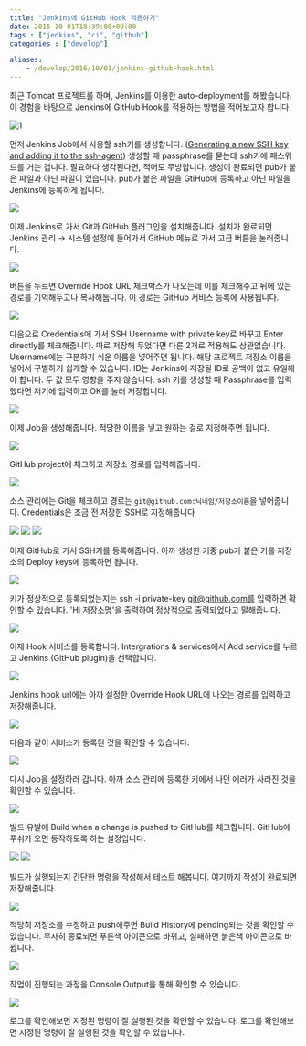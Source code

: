 ```yaml
---
title: "Jenkins에 GitHub Hook 적용하기"
date: 2016-10-01T18:39:00+09:00
tags : ["jenkins", "ci", "github"]
categories : ["develop"]

aliases:
    - /develop/2016/10/01/jenkins-github-hook.html
---
```


 최근 Tomcat 프로젝트를 하며, Jenkins를 이용한 auto-deployment를 해봤습니다. 이 경험을 바탕으로 Jenkins에 GitHub Hook를 적용하는 방법을 적어보고자 합니다.

![1](img/01.PNG) 

 먼저 Jenkins Job에서 사용할 ssh키를 생성합니다. ([Generating a new SSH key and adding it to the ssh-agent](https://help.github.com/articles/generating-a-new-ssh-key-and-adding-it-to-the-ssh-agent/)) 생성할 때 passphrase를 묻는데 ssh키에 패스워드를 거는 겁니다. 필요하다 생각된다면, 적어도 무방합니다.
 생성이 완료되면 pub가 붙은 파일과 아닌 파일이 있습니다. pub가 붙은 파일을 GtiHub에 등록하고 아닌 파일을 Jenkins에 등록하게 됩니다.

![](img/02.PNG)

 이제 Jenkins로 가서 Git과 GitHub 플러그인을 설치해줍니다. 설치가 완료되면 Jenkins 관리 → 시스템 설정에 들어가서 GitHub 메뉴로 가서 고급 버튼을 눌러줍니다.

![](img/03.PNG)

 버튼을 누르면 Override Hook URL 체크박스가 나오는데 이를 체크해주고 뒤에 있는 경로를 기억해두고나 복사해둡니다. 이 경로는 GitHub 서비스 등록에 사용됩니다.

![](img/04.PNG)

 다음으로 Credentials에 가서 SSH Username with private key로 바꾸고 Enter directly를 체크해줍니다. 따로 저장해 두었다면 다른 2개로 적용해도 상관없습니다.
 Username에는 구분하기 쉬운 이름을 넣어주면 됩니다. 해당 프로젝트 저장소 이름을 넣어서 구별하기 쉽게할 수 있습니다. ID는 Jenkins에 저장될 ID로 공백이 없고 유일해야 합니다. 두 값 모두 영향을 주지 않습니다.
 ssh 키를 생성할 때 Passphrase를 입력했다면 저기에 입력하고 OK를 눌러 저장합니다.

![](img/05.PNG)

 이제 Job을 생성해줍니다. 적당한 이름을 넣고 원하는 걸로 지정해주면 됩니다.

![](img/06.PNG)

 GitHub project에 체크하고 저장소 경로를 입력해줍니다.

![](img/07.PNG)

 소스 관리에는 Git을 체크하고 경로는 `git@github.com:닉네임/저장소이름`을 넣어줍니다. Credentials은 조금 전 저장한 SSH로 지정해줍니다

![](img/08.PNG)
![](img/09.PNG)
![](img/10.PNG)

 이제 GitHub로 가서 SSH키를 등록해줍니다. 아까 생성한 키중 pub가 붙은 키를 저장소의 Deploy keys에 등록하면 됩니다.

![](img/11.PNG)

 키가 정상적으로 등록되었는지는 ssh -i private-key git@github.com를 입력하면 확인할 수 있습니다. 'Hi 저장소명'을 출력하여 정상적으로 출력되었다고 말해줍니다.

![](img/12.PNG)

 이제 Hook 서비스를 등록합니다. Intergrations & services에서 Add service를 누르고 Jenkins (GitHub plugin)을 선택합니다.

![](img/13.PNG)

 Jenkins hook url에는 아까 설정한 Override Hook URL에 나오는 경로를 입력하고 저장해줍니다.

![](img/14.PNG)

 다음과 같이 서비스가 등록된 것을 확인할 수 있습니다.

![](img/15.PNG)

 다시 Job을 설정하러 갑니다. 아까 소스 관리에 등록한 키에서 나던 에러가 사라진 것을 확인할 수 있습니다.

![](img/16.PNG)

 빌드 유발에 Build when a change is pushed to GitHub를 체크합니다. GitHub에 푸쉬가 오면 동작하도록 하는 설정입니다.

![](img/17.PNG)
![](img/18.PNG)

 빌드가 실행되는지 간단한 명령을 작성해서 테스트 해봅니다. 여기까지 작성이 완료되면 저장해줍니다.

![](img/19.PNG)

 적당히 저장소를 수정하고 push해주면 Build History에 pending되는 것을 확인할 수 있습니다. 무사히 종료되면 푸른색 아이콘으로 바뀌고, 실패하면 붉은색 아이콘으로 바뀝니다.

![](img/20.PNG)

 작업이 진행되는 과정을 Console Output을 통해 확인할 수 있습니다.

![](img/21.PNG)

 로그를 확인해보면 지정된 명령이 잘 실행된 것을 확인할 수 있습니다.
 로그를 확인해보면 지정된 명령이 잘 실행된 것을 확인할 수 있습니다.